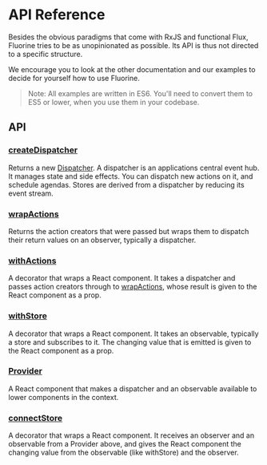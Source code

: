 # API Reference

Besides the obvious paradigms that come with RxJS and functional Flux,
Fluorine tries to be as unopinionated as possible. Its API is thus
not directed to a specific structure.

We encourage you to look at the other documentation and our examples
to decide for yourself how to use Fluorine.

> Note: All examples are written in ES6. You'll need to convert them
> to ES5 or lower, when you use them in your codebase.

## API

### [createDispatcher](createDispatcher.md)

Returns a new [Dispatcher](dispatcher.md). A dispatcher is an applications
central event hub. It manages state and side effects. You can dispatch
new actions on it, and schedule agendas. Stores are derived from a
dispatcher by reducing its event stream.

### [wrapActions](wrapActions.md)

Returns the action creators that were passed but wraps them to dispatch
their return values on an observer, typically a dispatcher.

### [withActions](withActions.md)

A decorator that wraps a React component. It takes a dispatcher and
passes action creators through to [wrapActions](wrapActions.md), whose
result is given to the React component as a prop.

### [withStore](withStore.md)

A decorator that wraps a React component. It takes an observable,
typically a store and subscribes to it. The changing value that is
emitted is given to the React component as a prop.

### [Provider](provider.md)

A React component that makes a dispatcher and an observable available
to lower components in the context.

### [connectStore](connectStore.md)

A decorator that wraps a React component. It receives an observer and an
observable from a Provider above, and gives the React component
the changing value from the observable (like withStore) and the
observer.

